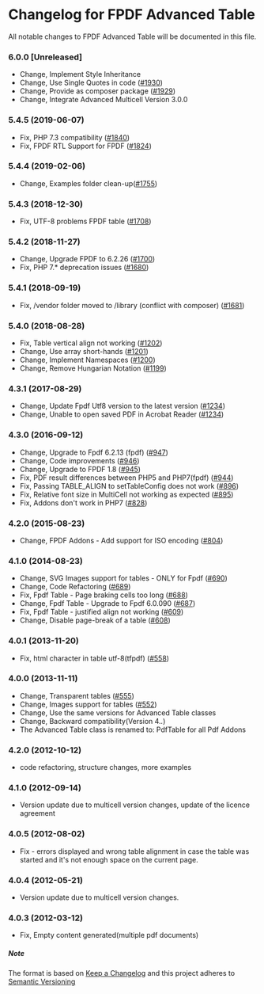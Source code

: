 # Changelog for FPDF Advanced Table

All notable changes to FPDF Advanced Table will be documented in this file.

<!---
## [Unreleased]
##X.Y.X (2019-01-01)
-->

### 6.0.0 [Unreleased]

- Change, Implement Style Inheritance
- Change, Use Single Quotes in code ([#1930](https://tracker.interpid.eu/issues/1930))
- Change, Provide as composer package ([#1929](https://tracker.interpid.eu/issues/1929))
- Change, Integrate Advanced Multicell Version 3.0.0

### 5.4.5 (2019-06-07)

- Fix, PHP 7.3 compatibility ([#1840](https://tracker.interpid.eu/issues/1840))
- Fix, FPDF RTL Support for FPDF ([#1824](https://tracker.interpid.eu/issues/1824))


### 5.4.4 (2019-02-06)

- Change, Examples folder clean-up([#1755](https://tracker.interpid.eu/issues/1755))

### 5.4.3 (2018-12-30)

- Fix, UTF-8 problems FPDF table ([#1708](https://tracker.interpid.eu/issues/1708))

### 5.4.2 (2018-11-27)

- Change, Upgrade FPDF to 6.2.26 ([#1700](https://tracker.interpid.eu/issues/1700))
- Fix, PHP 7.* deprecation issues ([#1680](https://tracker.interpid.eu/issues/1680))

### 5.4.1 (2018-09-19)

- Fix, /vendor folder moved to /library (conflict with composer) ([#1681](https://tracker.interpid.eu/issues/1681))

### 5.4.0 (2018-08-28)

- Fix, Table vertical align not working ([#1202](https://tracker.interpid.eu/issues/1202))
- Change, Use array short-hands ([#1201](https://tracker.interpid.eu/issues/1201))
- Change, Implement Namespaces ([#1200](https://tracker.interpid.eu/issues/1200))
- Change, Remove Hungarian Notation ([#1199](https://tracker.interpid.eu/issues/1199))

### 4.3.1 (2017-08-29)

- Change, Update Fpdf Utf8 version to the latest version ([#1234](https://tracker.interpid.eu/issues/1234))
- Change, Unable to open saved PDF in Acrobat Reader ([#1234](https://tracker.interpid.eu/issues/1234))

### 4.3.0 (2016-09-12)

- Change, Upgrade to Fpdf 6.2.13 (fpdf) ([#947](https://tracker.interpid.eu/issues/947))
- Change, Code improvements ([#946](https://tracker.interpid.eu/issues/946))
- Change, Upgrade to FPDF 1.8 ([#945](https://tracker.interpid.eu/issues/945))
- Fix, PDF result differences between PHP5 and PHP7(fpdf) ([#944](https://tracker.interpid.eu/issues/944))
- Fix, Passing TABLE_ALIGN to setTableConfig does not work ([#896](https://tracker.interpid.eu/issues/896))
- Fix, Relative font size in MultiCell not working as expected ([#895](https://tracker.interpid.eu/issues/895))
- Fix, Addons don't work in PHP7 ([#828](https://tracker.interpid.eu/issues/828))

### 4.2.0 (2015-08-23)

- Change, FPDF Addons - Add support for ISO encoding  ([#804](https://tracker.interpid.eu/issues/804))

### 4.1.0 (2014-08-23)

- Change, SVG Images support for tables - ONLY for Fpdf ([#690](https://tracker.interpid.eu/issues/690))
- Change, Code Refactoring ([#689](https://tracker.interpid.eu/issues/689))
- Fix, Fpdf Table - Page braking cells too long ([#688](https://tracker.interpid.eu/issues/688))
- Change, Fpdf Table - Upgrade to Fpdf 6.0.090 ([#687](https://tracker.interpid.eu/issues/687))
- Fix, Fpdf Table - justified align not working ([#609](https://tracker.interpid.eu/issues/609))
- Change, Disable page-break of a table ([#608](https://tracker.interpid.eu/issues/608))

### 4.0.1 (2013-11-20)

- Fix, html character in table utf-8(tfpdf) ([#558](https://tracker.interpid.eu/issues/558))

### 4.0.0 (2013-11-11)

- Change, Transparent tables ([#555](https://tracker.interpid.eu/issues/555))
- Change, Images support for tables ([#552](https://tracker.interpid.eu/issues/552))
- Change, Use the same versions for Advanced Table classes
- Change, Backward compatibility(Version 4.*.*)
- The Advanced Table class is renamed to: PdfTable for all Pdf Addons

### 4.2.0 (2012-10-12)

- code refactoring, structure changes, more examples

### 4.1.0 (2012-09-14)

- Version update due to multicell version changes, update of the licence agreement

### 4.0.5 (2012-08-02)

- Fix - errors displayed and wrong table alignment in case the table was started and it's not enough space on the current page.

### 4.0.4 (2012-05-21)

- Version update due to multicell version changes.

### 4.0.3 (2012-03-12)

- Fix, Empty content generated(multiple pdf documents)


##### Note 

The format is based on [Keep a Changelog](https://keepachangelog.com/en/1.0.0/) and this project adheres to [Semantic Versioning](https://semver.org/spec/v2.0.0.html)
